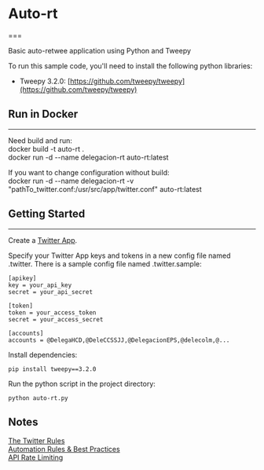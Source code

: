 # Auto-rt
===

Basic auto-retwee application using Python and Tweepy 

To run this sample code, you'll need to install the following python libraries:

- Tweepy 3.2.0: [https://github.com/tweepy/tweepy](https://github.com/tweepy/tweepy) 

## Run in Docker
---
Need build and run:  
docker build -t auto-rt .  
docker run -d --name delegacion-rt auto-rt:latest

If you want to change configuration without build:  
docker run -d --name delegacion-rt -v "pathTo_twitter.conf:/usr/src/app/twitter.conf" auto-rt:latest


## Getting Started
---
Create a [Twitter App](https://apps.twitter.com/).

Specify your Twitter App keys and tokens in a new config file named .twitter. There is a sample config file named .twitter.sample:

```
[apikey]
key = your_api_key
secret = your_api_secret

[token]
token = your_access_token
secret = your_access_secret

[accounts]
accounts = @DelegaHCD,@DeleCCSSJJ,@DelegacionEPS,@delecolm,@...

```

Install dependencies:

```
pip install tweepy==3.2.0
```

Run the python script in the project directory:

```
python auto-rt.py
```

Notes
-----


[The Twitter Rules](https://support.twitter.com/articles/18311-the-twitter-rules)<br/>
[Automation Rules & Best Practices](https://support.twitter.com/articles/76915)<br/>
[API Rate Limiting](https://dev.twitter.com/rest/public/rate-limits)